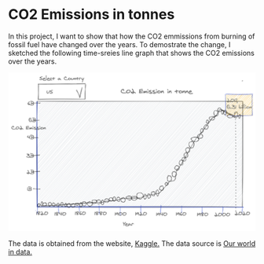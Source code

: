 # CO2 Emissions in tonnes 

In this project, I want to show that how the CO2 emmissions from burning of fossil fuel have changed over the years.
To demostrate the change, I sketched the following time-sreies line graph that shows the CO2 emissions over the years. 

![My Prospectus](US_CO2_Emission1.png)


  
  The data is obtained from the website, [Kaggle.](https://www.kaggle.com/yoannboyere/co2-ghg-emissionsdata)
The data source is [Our world in data.](https://ourworldindata.org/co2-and-other-greenhouse-gas-emissions)

